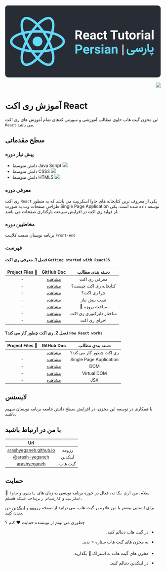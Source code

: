 <p align="center">
    <img alt="آرش-یگانه-آموزش_پانداس-pandas" src="img/header.svg">
</p>
<p align="right">
    <img src="https://img.shields.io/badge/-React-282C34?logo=react&logoColor=61DAFB">
</p>



# آموزش ری اکت React

این مخزن گیت هاب حاوی مطالب آموزشی و سورس کدهای تمام آموزش های ری اکت `React` می باشد.

## سطح مقدماتی

### پیش نیاز دوره

* دانش متوسط Java Script ![](https://img.shields.io/badge/-JS-282C34?logo=javascript&logoColor=EFD81D)
* دانش متوسط CSS3 ![](https://img.shields.io/badge/-CSS3-282C34?logo=css3&logoColor=6eb1d3)
* دانش متوسط HTML5 ![](https://img.shields.io/badge/-HTML5-282C34?logo=html5&logoColor=f47846)

### معرفی دوره

ری اکت `React` یکی از معروف ترین کتابخانه های جاوا اسکریپت می باشد که به منظور طراحی صفحات وب به صورت Single Page Application توسعه داده شده است. یکی از فواید ری اکت در افزایش سرعت بارگذاری صفحات می باشد.


### مخاطبین دوره

برنامه نویسان سمت کلاینت `Front-end`

### فهرست

#### فصل 1. معرفی ری اکت `Getting started with ReactJS`

| Project Files 📁 |                          GitHub Doc                          |     دسته بندی مطالب     |
| :-------------: | :----------------------------------------------------------: | :---------------------: |
|        -        | [مشاهده](/react_basic/Chapter1.Getting_started_with_ReactJS) |      معرفی ری اکت       |
|        -        | [مشاهده](/react_basic/Chapter1.Getting_started_with_ReactJS#کتابخانه-react-چیست) |  کتابخانه ری اکت چیست؟  |
|        -        | [مشاهده](/react_basic/Chapter1.Getting_started_with_ReactJS#چرا-react) |       چرا ری اکت؟       |
|        -        | [مشاهده](/react_basic/Chapter1.Getting_started_with_ReactJS#نصب-پیش-نیاز) |      نصب پیش نیاز       |
|        -        | [مشاهده](/react_basic/Chapter1.Getting_started_with_ReactJS#ساخت-پروژه-) |      🧪 ساخت پروژه       |
|        -        | [مشاهده](/react_basic/Chapter1.Getting_started_with_ReactJS#ساختار-دایرکتوری-react) | ساختار دایرکتوری ری اکت |
|        -        | [مشاهده](/react_basic/Chapter1.Getting_started_with_ReactJS#اجرای-react) |      اجرای ری اکت       |

#### فصل 2. ری اکت چطور کار می کند؟ `How React works`

| Project Files 📁 |                          GitHub Doc                          |     دسته بندی مطالب     |
| :-------------: | :----------------------------------------------------------: | :---------------------: |
|        -        |       [مشاهده](/react_basic/Chapter2.How_React_Works)        | ری اکت چطور کار می کند؟ |
|        -        | [مشاهده](/react_basic/Chapter2.How_React_Works#تکنیک-single-page-application) | Single Page Application |
|        -        |     [مشاهده](/react_basic/Chapter2.How_React_Works#dom)      |           DOM           |
|        -        | [مشاهده](/react_basic/Chapter2.How_React_Works#virtual-dom)  |       Virtual DOM       |
|        -        |     [مشاهده](/react_basic/Chapter2.How_React_Works#jsx)      |           JSX           |

## لایسنس

با همکاری در توسعه این مخزن، در افزایش سطح دانش جامعه برنامه نویسان سهیم باشید.

## با من در ارتباط باشید

|                             Url                              |         |
| :----------------------------------------------------------: | :-----: |
|  [arashyeganeh.github.io](https://arashyeganeh.github.io/)   |  رزومه  |
| [@arash-yeganeh](https://www.linkedin.com/in/arash-yeganeh/) | لینکدین |
|       [arashyeganeh](https://github.com/arashyeganeh)        | گیت هاب |

## حمایت

👋 سلام، من `آرش یگانه`، فعال در حوزه برنامه نویسی به زبان های `پایتون` و `جاوا اسکریپت` و `کارشناس زیرساخت شبکه` هستم.

برای اشنایی بیشتر با من علاوه بر گیت هاب، می توانید از صفحه [رزومه](https://arashyeganeh.github.io/) و [لینکدین](https://www.linkedin.com/in/arash-yeganeh/) من دیدن کنید.



چطوری می تونم از نویسنده حمایت ❤️ کنم ؟

<ul dir="rtl">
	<li>
		<p>
			در گیت هاب دنبالم کنید. 
		</p>
	</li>
	<li>
		<p>
			به مخزن های گیت هاب ستاره ⭐ بدید.
		</p>
	</li>
	<li>
		<p>
			مخزن های گیت هاب به اشتراک 👀 بگذارید.
		</p>
	</li>
	<li>
		<p>
			در لینکدین دنبالم کنید.
		</p>
	</li>
</ul>
